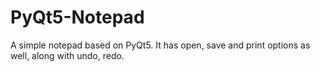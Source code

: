 # PyQt5-Notepad
A simple notepad based on PyQt5. It has open, save and print options as well, along with undo, redo.
